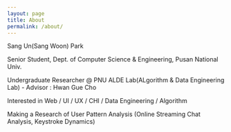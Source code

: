 ```yaml
---
layout: page
title: About
permalink: /about/
---
```


Sang Un(Sang Woon) Park

Senior Student, Dept. of Computer Science & Engineering, Pusan National Univ.

Undergraduate Researcher @ PNU ALDE Lab(ALgorithm & Data Engineering Lab) - Advisor : Hwan Gue Cho

Interested in Web / UI / UX / CHI / Data Engineering / Algorithm

Making a Research of User Pattern Analysis (Online Streaming Chat Analysis, Keystroke Dynamics)